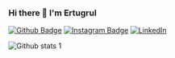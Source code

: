 ### Hi there 👋 I'm Ertugrul 

[![Github Badge](https://img.shields.io/badge/-Github-000?style=quare&labelColor=000&logo=Github&logoColor=white&link=link)](https://github.com/ertugrullberber) 
[![Instagram Badge](https://img.shields.io/badge/-Instagram-C13584?style=flat-quare&labelColor=C13584&logo=instagram&logoColor=white&link=link)](https://www.instagram.com/ertugrullberber/) 
[![LinkedIn](https://img.shields.io/badge/linkedin-%230077B5.svg?style=for-the-badge&logo=linkedin&logoColor=white)](https://www.linkedin.com/in/ertu%C4%9Frul-berber-911ba2173/)

![Github stats 1](https://github-readme-stats.vercel.app/api?username=ertugrullberber&show_icons=true&theme=gradient) 

